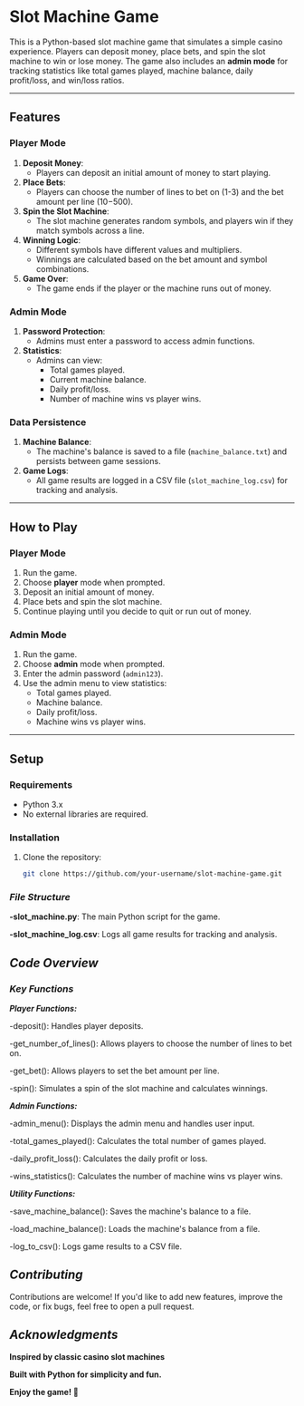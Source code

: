 # Slot Machine Game

This is a Python-based slot machine game that simulates a simple casino experience. Players can deposit money, place bets, and spin the slot machine to win or lose money. The game also includes an **admin mode** for tracking statistics like total games played, machine balance, daily profit/loss, and win/loss ratios.

---

## Features

### **Player Mode**
1. **Deposit Money**:
   - Players can deposit an initial amount of money to start playing.
2. **Place Bets**:
   - Players can choose the number of lines to bet on (1-3) and the bet amount per line ($10-$500).
3. **Spin the Slot Machine**:
   - The slot machine generates random symbols, and players win if they match symbols across a line.
4. **Winning Logic**:
   - Different symbols have different values and multipliers.
   - Winnings are calculated based on the bet amount and symbol combinations.
5. **Game Over**:
   - The game ends if the player or the machine runs out of money.

### **Admin Mode**
1. **Password Protection**:
   - Admins must enter a password to access admin functions.
2. **Statistics**:
   - Admins can view:
     - Total games played.
     - Current machine balance.
     - Daily profit/loss.
     - Number of machine wins vs player wins.

### **Data Persistence**
1. **Machine Balance**:
   - The machine's balance is saved to a file (`machine_balance.txt`) and persists between game sessions.
2. **Game Logs**:
   - All game results are logged in a CSV file (`slot_machine_log.csv`) for tracking and analysis.

---

## How to Play

### **Player Mode**
1. Run the game.
2. Choose **player** mode when prompted.
3. Deposit an initial amount of money.
4. Place bets and spin the slot machine.
5. Continue playing until you decide to quit or run out of money.

### **Admin Mode**
1. Run the game.
2. Choose **admin** mode when prompted.
3. Enter the admin password (`admin123`).
4. Use the admin menu to view statistics:
   - Total games played.
   - Machine balance.
   - Daily profit/loss.
   - Machine wins vs player wins.

---

## Setup

### **Requirements**
- Python 3.x
- No external libraries are required.

### **Installation**
1. Clone the repository:
   ```bash
   git clone https://github.com/your-username/slot-machine-game.git

### ***File Structure***
**-slot_machine.py**: The main Python script for the game.

**-slot_machine_log.csv**: Logs all game results for tracking and analysis.


## ***Code Overview*** 
### ***Key Functions***
***Player Functions:***

-deposit(): Handles player deposits.

-get_number_of_lines(): Allows players to choose the number of lines to bet on.

-get_bet(): Allows players to set the bet amount per line.

-spin(): Simulates a spin of the slot machine and calculates winnings.

***Admin Functions:***

-admin_menu(): Displays the admin menu and handles user input.

-total_games_played(): Calculates the total number of games played.

-daily_profit_loss(): Calculates the daily profit or loss.

-wins_statistics(): Calculates the number of machine wins vs player wins.

***Utility Functions:***

-save_machine_balance(): Saves the machine's balance to a file.

-load_machine_balance(): Loads the machine's balance from a file.

-log_to_csv(): Logs game results to a CSV file.

## ***Contributing***
Contributions are welcome! If you'd like to add new features, improve the code, or fix bugs, feel free to open a pull request.


## ***Acknowledgments***
**Inspired by classic casino slot machines**

**Built with Python for simplicity and fun.**

**Enjoy the game! 🎰**
